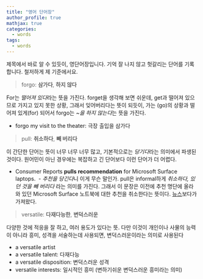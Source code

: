 ```yaml
---
title: "영어 단어장"
author_profile: true
mathjax: true
categories:
  - words
tags:
  - words
---
```

제목에서 바로 알 수 있듯이, 영단어장입니다. 기억 잘 나지 않고 헛갈리는 단어를 기록합니다. 철저하게 제 기준에서요.

> forgo: **삼가다**, **하지 않다**

For는 *떨어져 있다*라는 뜻을 가진다. forget을 생각해 보면 쉬운데, get과 떨어져 있으므로 가지고 있지 못한 상황, 그래서 잊어버리다는 뜻이 되듯이, 가는 (go)의 상황과 떨어져 있게(for) 되어서 forgo는 *~을 하지 않는다*는 뜻을 가진다.

- forgo my visit to the theater: 극장 출입을 삼가다

> pull: **취소하다**, **빼 버리다**

이 간단한 단어는 뜻이 너무 너무 너무 많고, 기본적으로는 *당기다*라는 의미에서 파생된 것이다. 원어민이 아닌 경우에는 복잡하고 긴 단어보다 이런 단어가 더 어렵다.

- Consumer Reports **pulls recommendation** for Microsoft Surface laptops.
  - *추천을 당긴다*니 이게 무슨 말인가. pull은 informal하게 *취소하다, 있던 것을 빼 버리다* 라는 의미를 가진다. 그래서 이 문장은 이전에 추천 명단에 올라와 있던 Microsoft Surface 노트북에 대한 추천을 취소한다는 뜻이다. [뉴스](http://money.cnn.com/2017/08/10/technology/microsoft-surface-laptops-consumer-reports/index.html)보다가 가져왔다.

> versatile: **다재다능한**, **변덕스러운**

다양한 것에 적응을 잘 하고, 여러 용도가 있다는 뜻.
다만 이것이 개인이나 사물의 능력이 아니라 흥미, 성격을 서술하는데 사용되면, 변덕스러운이라는 의미로 사용된다

- a versatile artist
- a versatile talent: 다재다능
- a versatile disposition: 변덕스러운 성격
- versatile interests: 일시적인 흥미 (변하기쉬운 변덕스러운 흥미라는 의미)
